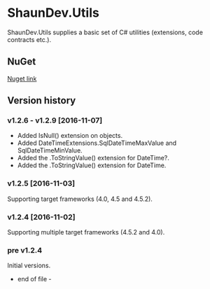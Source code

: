 # ShaunDev.Utils

ShaunDev.Utils supplies a basic set of C# utilities (extensions, code contracts etc.).


## NuGet
[Nuget link](https://www.nuget.org/packages/ShaunDev.Utils)


## Version history

### v1.2.6 - v1.2.9 [2016-11-07]
- Added IsNull() extension on objects.
- Added DateTimeExtensions.SqlDateTimeMaxValue and SqlDateTimeMinValue.
- Added the .ToStringValue() extension for DateTime?.
- Added the .ToStringValue() extension for DateTime.

### v1.2.5 [2016-11-03]
Supporting target frameworks (4.0, 4.5 and 4.5.2).

### v1.2.4 [2016-11-02]
Supporting multiple target frameworks (4.5.2 and 4.0).

### pre v1.2.4
Initial versions.

 - end of file -
